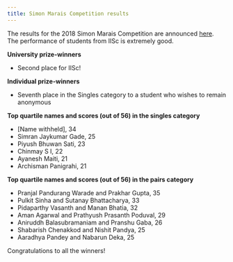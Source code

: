 ```yaml
---
title: Simon Marais Competition results
---
```


The results for the 2018 Simon Marais Competition are announced <a href="https://www.simonmarais.org/20183.html">here</a>. The performance of students from IISc is extremely good.

**University prize-winners**

* Second place for IISc!

**Individual prize-winners**

* Seventh place in the Singles category to a student who wishes to remain anonymous

**Top quartile names and scores (out of 56) in the singles category**

* [Name withheld], 34
* Simran Jaykumar Gade,	25
* Piyush Bhuwan Sati,	23
* Chinmay	S I, 22
* Ayanesh	Maiti, 21
* Archisman	Panigrahi, 21


**Top quartile names and scores (out of 56) in the pairs category**

* Pranjal Pandurang Warade and Prakhar Gupta,	35
* Pulkit Sinha and Sutanay Bhattacharya, 33
* Pidaparthy Vasanth and	Manan Bhatia,	32
* Aman Agarwal and Prathyush Prasanth Poduval, 29
* Aniruddh Balasubramaniam and Pranshu Gaba, 26
* Shabarish Chenakkod and	Nishit Pandya, 25
* Aaradhya Pandey and	Nabarun Deka,	25

Congratulations to all the winners!
